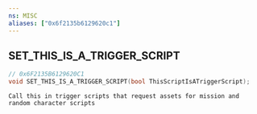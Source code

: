 ```yaml
---
ns: MISC
aliases: ["0x6f2135b6129620c1"]
---
```

## SET_THIS_IS_A_TRIGGER_SCRIPT

```c
// 0x6F2135B6129620C1
void SET_THIS_IS_A_TRIGGER_SCRIPT(bool ThisScriptIsATriggerScript);
```

```
Call this in trigger scripts that request assets for mission and random character scripts
```
